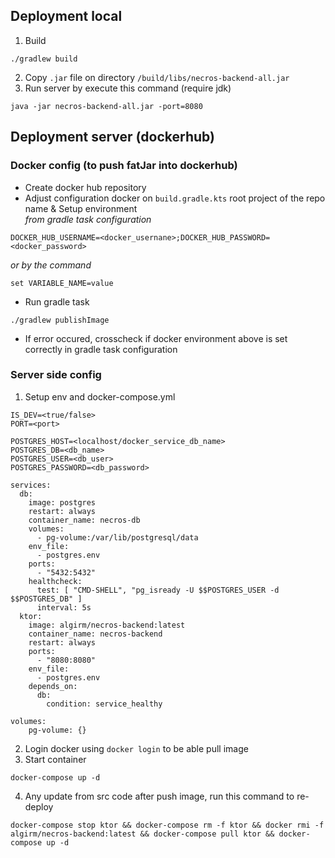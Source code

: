 ## Deployment local
1. Build
```renderscript
./gradlew build
```
2. Copy `.jar` file on directory `/build/libs/necros-backend-all.jar`
3. Run server by execute this command (require jdk)
```renderscript
java -jar necros-backend-all.jar -port=8080
```

## Deployment server (dockerhub)
### Docker config (to push fatJar into dockerhub)
* Create docker hub repository
* Adjust configuration docker on `build.gradle.kts` root project of the repo name
& Setup environment 
<br/><i>from gradle task configuration </i>
```renderscript
DOCKER_HUB_USERNAME=<docker_usernane>;DOCKER_HUB_PASSWORD=<docker_password>
```
<i>or by the command </i>

```
set VARIABLE_NAME=value
```
* Run gradle task
```
./gradlew publishImage
```
* If error occured, crosscheck if docker environment above is set correctly in gradle task configuration

### Server side config
1. Setup env and docker-compose.yml
```renderscript
IS_DEV=<true/false>
PORT=<port>

POSTGRES_HOST=<localhost/docker_service_db_name>
POSTGRES_DB=<db_name>
POSTGRES_USER=<db_user>
POSTGRES_PASSWORD=<db_password>
```
```renderscript
services:
  db:
    image: postgres
    restart: always
    container_name: necros-db
    volumes:
      - pg-volume:/var/lib/postgresql/data
    env_file:
      - postgres.env
    ports:
      - "5432:5432"
    healthcheck:
      test: [ "CMD-SHELL", "pg_isready -U $$POSTGRES_USER -d $$POSTGRES_DB" ]
      interval: 5s
  ktor:
    image: algirm/necros-backend:latest
    container_name: necros-backend
    restart: always
    ports:
      - "8080:8080"
    env_file:
      - postgres.env
    depends_on:
      db:
        condition: service_healthy

volumes:
    pg-volume: {}
```
2. Login docker using `docker login` to be able pull image
3. Start container 
```
docker-compose up -d
```
4. Any update from src code after push image, run this command to re-deploy
```renderscript
docker-compose stop ktor && docker-compose rm -f ktor && docker rmi -f algirm/necros-backend:latest && docker-compose pull ktor && docker-compose up -d
```